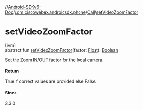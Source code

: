 //[Android-SDKv6-Doc](../../../index.md)/[com.ciscowebex.androidsdk.phone](../index.md)/[Call](index.md)/[setVideoZoomFactor](set-video-zoom-factor.md)

# setVideoZoomFactor

[jvm]\
abstract fun [setVideoZoomFactor](set-video-zoom-factor.md)(factor: [Float](https://kotlinlang.org/api/latest/jvm/stdlib/kotlin/-float/index.html)): [Boolean](https://kotlinlang.org/api/latest/jvm/stdlib/kotlin/-boolean/index.html)

Set the Zoom IN/OUT factor for the local camera.

#### Return

True if correct values are provided else False.

#### Since

3.3.0

